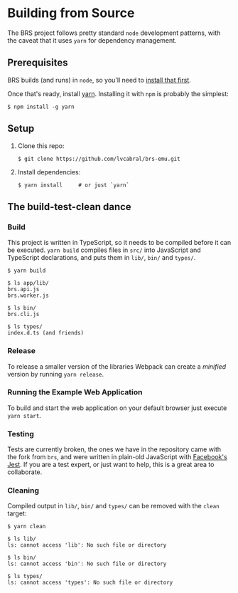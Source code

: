 # Building from Source

The BRS project follows pretty standard `node` development patterns, with the caveat that it uses `yarn` for dependency management.

## Prerequisites

BRS builds (and runs) in `node`, so you'll need to [install that first](https://nodejs.org).

Once that's ready, install [yarn](https://yarnpkg.com).  Installing it with `npm` is probably the simplest:

```shell
$ npm install -g yarn
```

## Setup

1. Clone this repo:

   ```shell
   $ git clone https://github.com/lvcabral/brs-emu.git
   ```

2. Install dependencies:

    ```shell
    $ yarn install     # or just `yarn`
    ```

## The build-test-clean dance

### Build

This project is written in TypeScript, so it needs to be compiled before it can be executed. `yarn build` compiles files in `src/` into JavaScript and TypeScript declarations, and puts them in `lib/`, `bin/` and `types/`.

```shell
$ yarn build

$ ls app/lib/
brs.api.js
brs.worker.js

$ ls bin/
brs.cli.js

$ ls types/
index.d.ts (and friends)
```

### Release

To release a smaller version of the libraries Webpack can create a *minified* version by running `yarn release`.

### Running the Example Web Application

To build and start the web application on your default browser just execute `yarn start`.

### Testing

Tests are currently broken, the ones we have in the repository came with the fork from `brs`, and were written in plain-old JavaScript with [Facebook's Jest](http://facebook.github.io/jest/). If you are a test expert, or just want to help, this is a great area to collaborate.

### Cleaning

Compiled output in `lib/`, `bin/` and `types/` can be removed with the `clean` target:

```shell
$ yarn clean

$ ls lib/
ls: cannot access 'lib': No such file or directory

$ ls bin/
ls: cannot access 'bin': No such file or directory

$ ls types/
ls: cannot access 'types': No such file or directory
```
